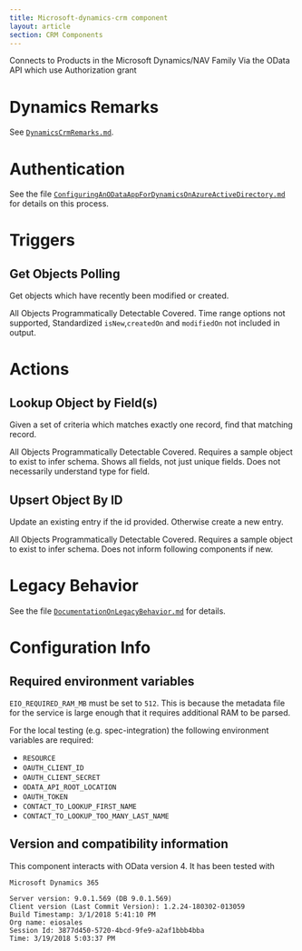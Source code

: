 ```yaml
---
title: Microsoft-dynamics-crm component
layout: article
section: CRM Components
---
```



Connects to Products in the Microsoft Dynamics/NAV Family Via the OData API which use Authorization grant

# Dynamics Remarks
See [`DynamicsCrmRemarks.md`](/Documentation/DynamicsCrmRemarks.md).

# Authentication
See the file [`ConfiguringAnODataAppForDynamicsOnAzureActiveDirectory.md`](/Documentation/ConfiguringAnODataAppForDynamicsOnAzureActiveDirectory.md)
for details on this process.

# Triggers
## Get Objects Polling
Get objects which have recently been modified or created.

All Objects Programmatically Detectable Covered.  Time range options not
supported, Standardized `isNew`,`createdOn` and `modifiedOn` not included in
output.

# Actions
## Lookup Object by Field(s)
Given a set of criteria which matches exactly one record, find that matching record.

All Objects Programmatically Detectable Covered. Requires a sample object to
exist to infer schema. Shows all fields, not just unique fields.  Does not
necessarily understand type for field.

## Upsert Object By ID
Update an existing entry if the id provided.  Otherwise create a new entry.

All Objects Programmatically Detectable Covered. Requires a sample object to
exist to infer schema.  Does not inform following components if new.

# Legacy Behavior
See the file [`DocumentationOnLegacyBehavior.md`](/Documentation/DocumentationOnLegacyBehavior.md)
for details.

# Configuration Info
## Required environment variables
`EIO_REQUIRED_RAM_MB` must be set to `512`.  This is because the metadata file for the service is large enough that it requires additional RAM to be parsed.

For the local testing (e.g. spec-integration) the following environment variables are required:
* `RESOURCE`
* `OAUTH_CLIENT_ID`
* `OAUTH_CLIENT_SECRET`
* `ODATA_API_ROOT_LOCATION`
* `OAUTH_TOKEN`
* `CONTACT_TO_LOOKUP_FIRST_NAME`
* `CONTACT_TO_LOOKUP_TOO_MANY_LAST_NAME`

## Version and compatibility information
This component interacts with OData version 4.  It has been
tested with
```
Microsoft Dynamics 365

Server version: 9.0.1.569 (DB 9.0.1.569)
Client version (Last Commit Version): 1.2.24-180302-013059
Build Timestamp: 3/1/2018 5:41:10 PM
Org name: eiosales
Session Id: 3877d450-5720-4bcd-9fe9-a2af1bbb4bba
Time: 3/19/2018 5:03:37 PM
```

[npm-image]: https://badge.fury.io/js/microsoft-dynamics-crm.svg
[npm-url]: https://npmjs.org/package/microsoft-dynamics-crm
[daviddm-image]: https://david-dm.org/elasticio/microsoft-dynamics-crm.svg?theme=shields.io
[daviddm-url]: https://david-dm.org/elasticio/microsoft-dynamics-crm
[circle-image]: https://circleci.com/gh/elasticio/microsoft-dynamics-crm.svg?style=svg&circle-token=8ba933a24eebd8db04c1c1d420389e4fbafcb78c
[circle-url]: https://circleci.com/gh/elasticio/microsoft-dynamics-crm
